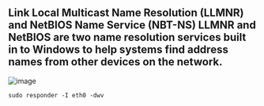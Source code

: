 ## Link Local Multicast Name Resolution (LLMNR) and NetBIOS Name Service (NBT-NS) LLMNR and NetBIOS are two name resolution services built in to Windows to help systems find address names from other devices on the network.

![image](https://user-images.githubusercontent.com/78603128/225497081-f5b7e1d5-beaf-491e-a349-437659e86613.png)

```
sudo responder -I eth0 -dwv
```
